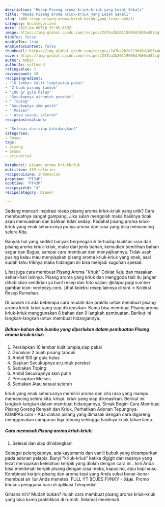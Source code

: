 ```yaml
---
description: "Resep Pisang aroma kriuk-kriuk yang Lezat Sekali"
title: "Resep Pisang aroma kriuk-kriuk yang Lezat Sekali"
slug: 1406-resep-pisang-aroma-kriuk-kriuk-yang-lezat-sekali
category: Uncategorized
date: 2022-04-06T10:35:05.639Z
image: https://img-global.cpcdn.com/recipes/247ba2b20119090d/680x482cq70/pisang-aroma-kriuk-kriuk-foto-resep-utama.jpg
hideToc: false
enableToc: true
enableTocContent: false
thumbnail: https://img-global.cpcdn.com/recipes/247ba2b20119090d/680x482cq70/pisang-aroma-kriuk-kriuk-foto-resep-utama.jpg
cover: https://img-global.cpcdn.com/recipes/247ba2b20119090d/680x482cq70/pisang-aroma-kriuk-kriuk-foto-resep-utama.jpg
author: Admin
authorAv: notfound
ratingvalue: 3
reviewcount: 20
recipeingredient:
- "16 lembar kulit lumpiasiap pakai"
- "2 buah pisang tanduk"
- "100 gr gula halus"
- "Secukupnya airuntuk perekat"
- " Toping"
- "Secukupnya skm putih"
- " Meises"
- " Atau sesuai selerah"
recipeinstructions:

- "Selesai dan siap dihidangkan!"
categories:
- Resep
tags:
- pisang
- aroma
- kriukkriuk

katakunci: pisang aroma kriukkriuk 
nutrition: 159 calories
recipecuisine: Indonesian
preptime: "PT34M"
cooktime: "PT43M"
recipeyield: "4"
recipecategory: Dinner

---
```





Sedang mencari inspirasi resep pisang aroma kriuk-kriuk yang unik? Cara membuatnya sangat gampang. Jika salah mengolah maka hasilnya tidak akan memuaskan dan bahkan tidak sedap. Padahal pisang aroma kriuk-kriuk yang enak seharusnya punya aroma dan rasa yang bisa memancing selera Kita.





Banyak hal yang sedikit banyak berpengaruh terhadap kualitas rasa dari pisang aroma kriuk-kriuk, mulai dari jenis bahan, kemudian pemilihan bahan segar dan Bagus, sampai cara membuat dan menyajikannya. Tidak usah pusing kalau mau menyiapkan pisang aroma kriuk-kriuk yang enak,      asal sudah tahu triknya maka hidangan ini bisa menjadi suguhan spesial.














Lihat juga cara membuat Pisang Aroma &#34;Kriuk&#34; Coklat Keju dan masakan sehari-hari lainnya. Pisang aroma yang kriuk dan menggoda tadi itu jangan dihabiskan sendirian ya bun! resep dan foto sajian: @dapurpagi sumber gambar icon: vecteezy.com. Lihat koleksi resep lainnya di sini → Koleksi Resep Rumahan.






Di bawah ini ada beberapa cara mudah dan praktis untuk membuat pisang aroma kriuk-kriuk yang siap dikreasikan. Kamu bisa membuat Pisang aroma kriuk-kriuk menggunakan 8 bahan dan 0 langkah pembuatan. Berikut ini langkah-langkah untuk membuat hidangannya.

<!--inarticleads1-->

##### Bahan-bahan dan bumbu yang diperlukan dalam pembuatan Pisang aroma kriuk-kriuk:

1. Persiapkan 16 lembar kulit lumpia,siap pakai
1. Gunakan 2 buah pisang tanduk
1. Ambil 100 gr gula halus
1. Siapkan Secukupnya air,untuk perekat
1. Sediakan  Toping:
1. Ambil Secukupnya skm putih
1. Persiapkan  Meises
1. Sediakan  Atau sesuai selerah


kriuk yang enak seharusnya memiliki aroma dan cita rasa yang mampu memancing selera kita. krispi. kriuk yang siap dikreasikan. Berikut ini langkah-langkah dalam membuat hidangannya. Simak Begini Cara Membuat Pisang Goreng Renyah dan Kriuk, Perhatikan Adonan Tepungnya. KOMPAS.com - Ada olahan pisang yang dimasak dengan cara digoreng menggunakan campuran tiga tepung sehingga hasilnya kriuk tahan lama. 

<!--inarticleads2-->

##### Cara memasak Pisang aroma kriuk-kriuk:


1. Selesai dan siap dihidangkan!

Sebagai pelengkapnya, ada kayumanis dan vanili bubuk yang dicampurkan pada adonan pelapis. Bunyi &#34;kriuk-kriuk&#34; ketika digigit dan rasanya yang lezat merupakan kelebihan keripik yang diolah dengan cara ini.. kini Anda bisa menikmati keripik pisang dengan rasa moka, kapucino, atau kopi susu. Kombinasi keripik pisang dan aroma kopi yang Anda sukai benar-benar membuat air liur Anda menetes. FULL YT BOJES FVNKY - 𝕽𝖎𝖟𝖐𝖎. Promo khusus pengguna baru di aplikasi Tokopedia! 

Gimana nih? Mudah bukan? Itulah cara membuat pisang aroma kriuk-kriuk yang bisa kamu praktikkan di rumah. Selamat menikmati
